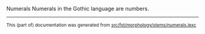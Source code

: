 Numerals
Numerals in the Gothic language are numbers.

* * *

<small>This (part of) documentation was generated from [src/fst/morphology/stems/numerals.lexc](https://github.com/giellalt/lang-got/blob/main/src/fst/morphology/stems/numerals.lexc)</small>
